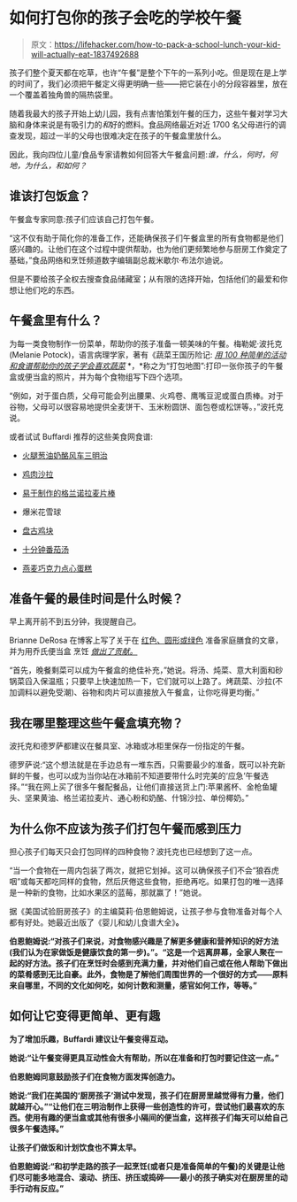 # 如何打包你的孩子会吃的学校午餐

> 原文：<https://lifehacker.com/how-to-pack-a-school-lunch-your-kid-will-actually-eat-1837492688>

孩子们整个夏天都在吃草，也许“午餐”是整个下午的一系列小吃。但是现在是上学的时间了，我们必须把午餐定义得更明确一些——把它装在小的分段容器里，放在一个覆盖着独角兽的隔热袋里。



随着我最大的孩子开始上幼儿园，我有点害怕策划午餐的压力，这些午餐对学习大脑和身体来说是有吸引力的*和*好的燃料。食品网络最近对近 1700 名父母进行的调查发现，超过一半的父母也很难决定在孩子的午餐盒里放什么。

因此，我向四位儿童/食品专家请教如何回答大午餐盒问题:*谁，什么，何时，何地，为什么，*和*如何？*

## 谁该打包饭盒？

午餐盒专家同意:孩子们应该自己打包午餐。

“这不仅有助于简化你的准备工作，还能确保孩子们午餐盒里的所有食物都是他们感兴趣的。让他们在这个过程中提供帮助，也为他们更频繁地参与厨房工作奠定了基础，”食品网络和烹饪频道数字编辑副总裁米歇尔·布法尔迪说。

但是不要给孩子全权去搜查食品储藏室；从有限的选择开始，包括他们的最爱和你想让他们吃的东西。

## 午餐盒里有什么？

为每一类食物制作一份菜单，帮助你的孩子准备一顿美味的午餐。梅勒妮·波托克(Melanie Potock)，语言病理学家，著有《蔬菜王国历险记: [*用 100 种简单的活动和食谱帮助你的孩子学会喜欢蔬菜*](https://www.amazon.com/Adventures-Veggieland-Vegetables_with-Activities-Recipes/dp/1615194061?asc_campaign=InlineText&asc_refurl=https://lifehacker.com/how-to-pack-a-school-lunch-your-kid-will-actually-eat-1837492688&asc_source=&tag=kinjalifehackerlink-20) *，*称之为“打包地图”:打印一张你孩子的午餐盒或便当盒的照片，并为每个食物组写下四个选项。

“例如，对于蛋白质，父母可能会列出腰果、火鸡卷、鹰嘴豆泥或蛋白质棒。对于谷物，父母可以很容易地提供全麦饼干、玉米粉圆饼、面包卷或松饼等。，”波托克说。

或者试试 Buffardi 推荐的这些美食网食谱:

*   [火腿葱油奶酪风车三明治](https://nam04.safelinks.protection.outlook.com/?url=https%3A%2F%2Fwww.foodnetwork.com%2Frecipes%2Ffood-network-kitchen%2Fkids-can-make-ham-and-scallion-cream-cheese-pinwheel-sandwiches-3363275&data=01%7C01%7Crachel_lodi%40discovery.com%7C6bbbdf69bd1140eb87c008d726609bbc%7C092a1ba4a4fe4172970e7ab3035e7c94%7C0&sdata=dgEX2GnW1FdQgIAZaDn290M2S2LtuMY7ASP8GAiLXgM%3D&reserved=0)

*   [鸡肉沙拉](https://www.foodnetwork.com/recipes/food-network-kitchen/the-best-chicken-salad-7194783)

*   [易于制作的格兰诺拉麦片棒](https://nam04.safelinks.protection.outlook.com/?url=https%3A%2F%2Fwww.foodnetwork.com%2Frecipes%2Ffood-network-kitchen%2Fgranola-bars-recipe-2104996&data=01%7C01%7Crachel_lodi%40discovery.com%7C6bbbdf69bd1140eb87c008d726609bbc%7C092a1ba4a4fe4172970e7ab3035e7c94%7C0&sdata=tewt7HwaCRHQSdtjGHzN%2B4r8zxntNSSpb6M5ppPoLyA%3D&reserved=0)

*   爆米花雪球
*   [盘古鸡块](https://nam04.safelinks.protection.outlook.com/?url=https%3A%2F%2Fwww.foodnetwork.com%2Frecipes%2Ffood-network-kitchen%2Fpanko-chicken-nuggets-recipe-2008912&data=01%7C01%7Crachel_lodi%40discovery.com%7C6bbbdf69bd1140eb87c008d726609bbc%7C092a1ba4a4fe4172970e7ab3035e7c94%7C0&sdata=M0X4YJAO%2FU%2FfCtzkTmgygfbBhTB8ynQT0MAVtaQq9JY%3D&reserved=0)

*   [十分钟番茄汤](https://nam04.safelinks.protection.outlook.com/?url=https%3A%2F%2Fwww.foodnetwork.com%2Frecipes%2Ffood-network-kitchen%2Ften-minute-tomato-soup-recipe-2009036&data=01%7C01%7Crachel_lodi%40discovery.com%7C6bbbdf69bd1140eb87c008d726609bbc%7C092a1ba4a4fe4172970e7ab3035e7c94%7C0&sdata=1cmRGORnQ9VwboBvwA0SmqMYX7YKFaEV1VHW%2F0oBQts%3D&reserved=0)

*   [燕麦巧克力点心蛋糕](https://nam04.safelinks.protection.outlook.com/?url=https%3A%2F%2Fwww.foodnetwork.com%2Frecipes%2Ffood-network-kitchen%2Fkids-can-make-oatmeal-chocolate-snack-cakes-3362389&data=01%7C01%7Crachel_lodi%40discovery.com%7C6bbbdf69bd1140eb87c008d726609bbc%7C092a1ba4a4fe4172970e7ab3035e7c94%7C0&sdata=yHmIUzk3omk%2FjXDywL7xMvejtBSc5i6QKS%2FDBDa%2BVG4%3D&reserved=0)

## 准备午餐的最佳时间是什么时候？

早上离开前不到五分钟，我提醒自己。

Brianne DeRosa 在博客上写了关于在 [红色、圆形或绿色](http://www.redroundorgreen.com) 准备家庭膳食的文章，并为用乔氏便当盒 烹饪 [*做出了贡献。*](https://www.amazon.com/Cooking-Trader-Joes-Cookbook-Lunch/dp/1938706005?asc_campaign=InlineText&asc_refurl=https://lifehacker.com/how-to-pack-a-school-lunch-your-kid-will-actually-eat-1837492688&asc_source=&tag=kinjalifehackerlink-20)

“首先，晚餐剩菜可以成为午餐盒的绝佳补充，”她说。将汤、炖菜、意大利面和砂锅菜舀入保温瓶；只要早上快速加热一下，它们就可以上路了。烤蔬菜、沙拉(不加调料以避免受潮)、谷物和肉片可以直接放入午餐盒，让你吃得更均衡。”

## 我在哪里整理这些午餐盒填充物？

波托克和德罗萨都建议在餐具室、冰箱或冰柜里保存一份指定的午餐。

德罗萨说:“这个想法就是在手边总有一堆东西，只需要最少的准备，既可以补充新鲜的午餐，也可以成为当你站在冰箱前不知道要带什么时完美的‘应急’午餐选择。”“我在网上买了很多午餐配餐品，让他们直接送货上门:苹果酱杯、金枪鱼罐头、坚果黄油、格兰诺拉麦片、通心粉和奶酪、什锦沙拉、单份椰奶。”

## 为什么你不应该为孩子们打包午餐而感到压力

担心孩子们每天只会打包同样的四种食物？波托克也已经想到了这一点。

“当一个食物在一周内包装了两次，就把它划掉。这可以确保孩子们不会“狼吞虎咽”或每天都吃同样的食物，然后厌倦这些食物，拒绝再吃。如果打包的唯一选择是一种新的食物，比如水果区的蓝莓，那就赢了！”她说。

据《美国试验厨房孩子》的主编莫莉·伯恩鲍姆说，让孩子参与食物准备对每个人都有好处。她最近出版了《婴儿和幼儿食谱大全》[](https://www.amazon.com/Complete-Baby-Toddler-Cookbook-Families/dp/1492677671/?asc_campaign=InlineText&asc_refurl=https://lifehacker.com/how-to-pack-a-school-lunch-your-kid-will-actually-eat-1837492688&asc_source=&tag=kinjalifehackerlink-20)**。**

**伯恩鲍姆说:“对孩子们来说，对食物感兴趣是了解更多健康和营养知识的好方法(我们认为在家做饭是健康饮食的第一步)。”。“这是一个远离屏幕，全家人聚在一起的好方法。孩子们在烹饪时会感到充满力量，并对他们自己或在他人帮助下做出的菜肴感到无比自豪。此外，食物是了解他们周围世界的一个很好的方式——原料来自哪里，不同的文化如何吃，如何计数和测量，感官如何工作，等等。”** 

## **如何让它变得更简单、更有趣**

**为了增加乐趣，Buffardi 建议让午餐变得互动。**

**她说:“让午餐变得更具互动性会大有帮助，所以在准备和打包时要记住这一点。”**

**伯恩鲍姆同意鼓励孩子们在食物方面发挥创造力。**

**她说:“我们在美国的‘厨房孩子’测试中发现，孩子们在厨房里越觉得有力量，他们就越开心。”“让他们在三明治制作上获得一些创造性的许可，尝试他们最喜欢的东西。使用有趣的便当盒或其他有很多小隔间的便当盒，这样孩子们每天可以给自己很多午餐选择。”**

**让孩子们做饭和计划饮食也不算太早。**

**伯恩鲍姆说:“和初学走路的孩子一起烹饪(或者只是准备简单的午餐)的关键是让他们尽可能多地混合、滚动、挤压、挤压或捣碎——最小的孩子确实对在厨房里的动手行动有反应。”**